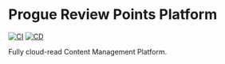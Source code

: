 # Progue Review Points Platform

[![CI](https://github.com/lucasbrsa/Progue-Review-Points/workflows/CI/badge.svg)](https://github.com/lucasbrsa/Progue-Review-Points/actions)
[![CD](https://github.com/lucasbrsa/Progue-Review-Points/workflows/deploy/badge.svg)](https://github.com/lucasbrsa/Progue-Review-Points/actions)

Fully cloud-read Content Management Platform.
